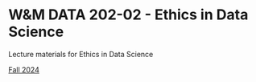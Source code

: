 # W&M DATA 202-02 - Ethics in Data Science
Lecture materials for Ethics in Data Science

[Fall 2024](fall-2024/README.md)